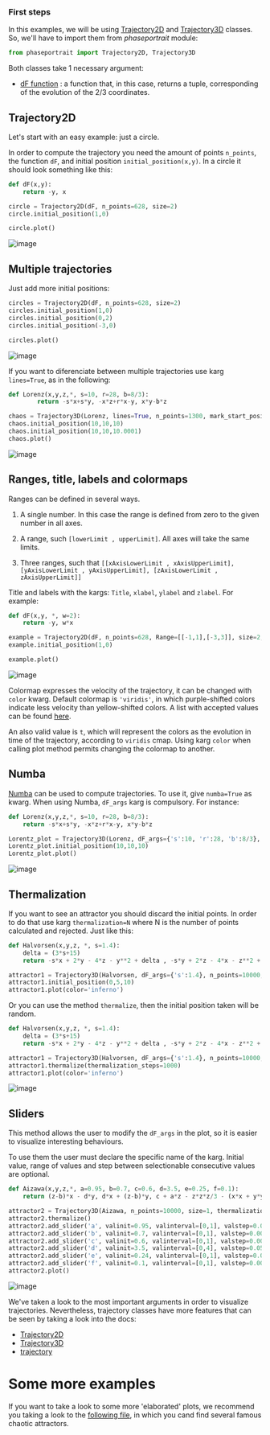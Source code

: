### First steps

In this examples, we will be using [Trajectory2D](trajectory2d.md) and [Trajectory3D](trajectory3d.md) classes. So, we'll have to import them from *phaseportrait* module:

```py
from phaseportrait import Trajectory2D, Trajectory3D
```

Both classes take 1 necessary argument:

* [dF function](dFfunction.md) : a function that, in this case, returns a tuple, corresponding of the evolution of the 2/3 coordinates.


## Trajectory2D

Let's start with an easy example: just a circle.

In order to compute the trajectory you need the amount of points `n_points`, the function `dF`, and initial position `initial_position(x,y)`. In a circle it should look something like this:

```py
def dF(x,y):
    return -y, x

circle = Trajectory2D(dF, n_points=628, size=2)
circle.initial_position(1,0)

circle.plot()
```

![image](imgs/trj_examples/Figure_1.png)



## Multiple trajectories

Just add more initial positions:

```py
circles = Trajectory2D(dF, n_points=628, size=2)
circles.initial_position(1,0)
circles.initial_position(0,2)
circles.initial_position(-3,0)

circles.plot()
```

![image](imgs/trj_examples/Figure_2.png)

If you want to diferenciate between multiple trajectories use karg `lines=True`, as in the following:


```py
def Lorenz(x,y,z,*, s=10, r=28, b=8/3):
        return -s*x+s*y, -x*z+r*x-y, x*y-b*z

chaos = Trajectory3D(Lorenz, lines=True, n_points=1300, mark_start_position=True, size=3, Title='Nearby IC on Lorenz attractor')
chaos.initial_position(10,10,10)
chaos.initial_position(10,10,10.0001)
chaos.plot()
```
![image](imgs/trj_examples/Figure_4.png)

## Ranges, title, labels and colormaps

Ranges can be defined in several ways.

1. A single number. In this case the range is defined from zero to the given number in all axes.

2. A range, such `[lowerLimit , upperLimit]`. All axes will take the same limits.

3. Three ranges, such that `[[xAxisLowerLimit , xAxisUpperLimit], [yAxisLowerLimit , yAxisUpperLimit], [zAxisLowerLimit , zAxisUpperLimit]]`

Title and labels with the kargs: `Title`, `xlabel`, `ylabel` and `zlabel`.
For example:

```py
def dF(x,y, *, w=2):
    return -y, w*x

example = Trajectory2D(dF, n_points=628, Range=[[-1,1],[-3,3]], size=2, Title='This is an ellipse', xlabel='This the X label', ylabel='This is the Y label')
example.initial_position(1,0)

example.plot()
```

![image](imgs/trj_examples/Figure_3.png)

Colormap expresses the velocity of the trajectory, it can be changed with `color` kwarg. Default colormap is `'viridis'`, in which purple-shifted colors indicate less velocity than yellow-shifted colors. A list with accepted values can be found [here](https://matplotlib.org/stable/gallery/color/colormap_reference.html). 

An also valid value is `t`, which will represent the colors as the evolution in time of the trajectory, according to `viridis` cmap. Using karg `color` when calling plot method permits changing the colormap to another.

## Numba

[Numba](http://numba.pydata.org/) can be used to compute trajectories. To use it, give `numba=True` as kwarg. When using Numba, `dF_args` karg is compulsory. For instance:

```py 
def Lorenz(x,y,z,*, s=10, r=28, b=8/3):
    return -s*x+s*y, -x*z+r*x-y, x*y-b*z

Lorentz_plot = Trajectory3D(Lorenz, dF_args={'s':10, 'r':28, 'b':8/3}, color='t', n_points=4000, numba=True, size=2, Title='Lorenz attractor')
Lorentz_plot.initial_position(10,10,10)
Lorentz_plot.plot()
```
![image](imgs/trj_examples/Figure_5.png)


## Thermalization

If you want to see an attractor you should discard the initial points. In order to do that use karg `thermalization=N` where N is the number of points calculated and rejected. Just like this:

```py
def Halvorsen(x,y,z, *, s=1.4):
    delta = (3*s+15)
    return -s*x + 2*y - 4*z - y**2 + delta , -s*y + 2*z - 4*x - z**2 + delta, -s*z + 2*x - 4*y - x**2 + delta

attractor1 = Trajectory3D(Halvorsen, dF_args={'s':1.4}, n_points=10000, thermalization=500, numba=True, size=2, Title='Halvorsen attractor')
attractor1.initial_position(0,5,10)
attractor1.plot(color='inferno')
```

Or you can use the method `thermalize`, then the initial position taken will be random.

```py
def Halvorsen(x,y,z, *, s=1.4):
    delta = (3*s+15)
    return -s*x + 2*y - 4*z - y**2 + delta , -s*y + 2*z - 4*x - z**2 + delta, -s*z + 2*x - 4*y - x**2 + delta

attractor1 = Trajectory3D(Halvorsen, dF_args={'s':1.4}, n_points=10000, numba=True, size=2, Title='Halvorsen attractor')
attractor1.thermalize(thermalization_steps=1000)
attractor1.plot(color='inferno')
```

![image](imgs/trj_examples/Figure_6.png)


## Sliders

This method allows the user to modify the `dF_args` in the plot, so it is easier to visualize interesting behaviours.

To use them the user must declare the specific name of the karg. Initial value, range of values and step between selectionable consecutive values are optional. 

```py
def Aizawa(x,y,z,*, a=0.95, b=0.7, c=0.6, d=3.5, e=0.25, f=0.1):
    return (z-b)*x - d*y, d*x + (z-b)*y, c + a*z - z*z*z/3 - (x*x + y*y) * (1 + e*z) + f*z*x*x*x

attractor2 = Trajectory3D(Aizawa, n_points=10000, size=1, thermalization=2000, Title='Aizawa attractor')
attractor2.thermalize()
attractor2.add_slider('a', valinit=0.95, valinterval=[0,1], valstep=0.005)
attractor2.add_slider('b', valinit=0.7, valinterval=[0,1], valstep=0.005)
attractor2.add_slider('c', valinit=0.6, valinterval=[0,1], valstep=0.005)
attractor2.add_slider('d', valinit=3.5, valinterval=[0,4], valstep=0.05)
attractor2.add_slider('e', valinit=0.24, valinterval=[0,1], valstep=0.005)
attractor2.add_slider('f', valinit=0.1, valinterval=[0,1], valstep=0.005)
attractor2.plot()
```

![image](imgs/trj_examples/Figure_7.png)


We've taken a look to the most important arguments in order to visualize trajectories. Nevertheless, trajectory classes have more features that can be seen by taking a look into the docs:

*   [Trajectory2D](trajectory2d.md)
*   [Trajectory3D](trajectory3d.md)
*   [trajectory](trajectory.md)


# Some more examples

If you want to take a look to some more 'elaborated' plots, we recommend you taking a look to the [following file](https://github.com/phaseportrait/phaseportrait/blob/master/examples/TrajectoryExamples.py), in which you cand find several famous chaotic attractors.